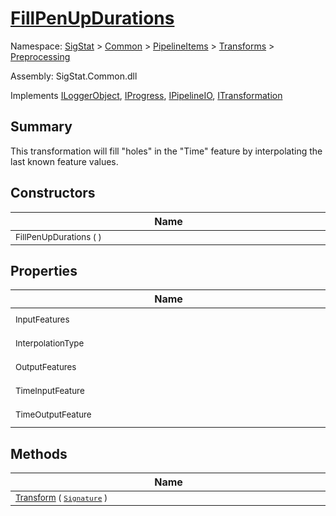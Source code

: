 # [FillPenUpDurations](./FillPenUpDurations.md)

Namespace: [SigStat]() > [Common](./../../../README.md) > [PipelineItems]() > [Transforms]() > [Preprocessing](./README.md)

Assembly: SigStat.Common.dll

Implements [ILoggerObject](./../../../ILoggerObject.md), [IProgress](./../../../Helpers/IProgress.md), [IPipelineIO](./../../../Pipeline/IPipelineIO.md), [ITransformation](./../../../ITransformation.md)

## Summary
This transformation will fill "holes" in the "Time" feature by interpolating the last known  feature values.

## Constructors

| Name | Summary | 
| --- | --- | 
| <div style="width:490px"><sub>FillPenUpDurations (  )</sub></div>| <sub></sub></div>| <br>


## Properties

| Name | Summary | 
| --- | --- | 
| <div style="width:490px"><sub>InputFeatures</sub></div>| <sub>Gets or sets the features of an online signature that need to be altered</sub></div>| <br>
| <div style="width:490px"><sub>InterpolationType</sub></div>| <sub>An implementation of [PipelineItems.Transforms.Preprocessing.IInterpolation](https://github.com/hargitomi97/sigstat/blob/master/docs/md/SigStat/Common/PipelineItems/Transforms/Preprocessing/IInterpolation.md)</sub></div>| <br>
| <div style="width:490px"><sub>OutputFeatures</sub></div>| <sub>Gets or sets the features of an online signature that were altered</sub></div>| <br>
| <div style="width:490px"><sub>TimeInputFeature</sub></div>| <sub>Gets or sets the feature representing the timestamps of an online signature</sub></div>| <br>
| <div style="width:490px"><sub>TimeOutputFeature</sub></div>| <sub>Gets or sets the feature representing the modified timestamps of an online signature</sub></div>| <br>


## Methods

| Name | Summary | 
| --- | --- | 
| <div style="width:490px"><sub>[Transform](./Methods/FillPenUpDurations-100663739.md) ( [`Signature`](./../../../Signature.md) )</sub></div>| <sub></sub></div>| <br>


